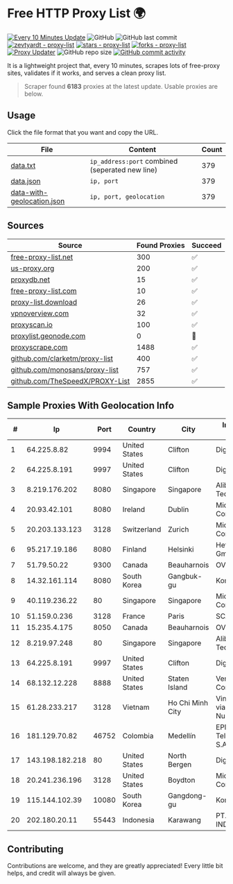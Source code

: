 
# Free HTTP Proxy List 🌍

[![Every 10 Minutes Update](https://github.com/mertguvencli/http-proxy-list/actions/workflows/main.yml/badge.svg?branch=main)](https://github.com/mertguvencli/http-proxy-list/actions/workflows/main.yml)
![GitHub](https://img.shields.io/github/license/mertguvencli/http-proxy-list)
![GitHub last commit](https://img.shields.io/github/last-commit/mertguvencli/http-proxy-list)
[![zevtyardt - proxy-list](https://img.shields.io/static/v1?label=zevtyardt&message=proxy-list&color=blue&logo=github)](https://github.com/zevtyardt/proxy-list "Go to GitHub repo")
[![stars - proxy-list](https://img.shields.io/github/stars/zevtyardt/proxy-list?style=social)](https://github.com/zevtyardt/proxy-list)
[![forks - proxy-list](https://img.shields.io/github/forks/zevtyardt/proxy-list?style=social)](https://github.com/zevtyardt/proxy-list)
[![Proxy Updater](https://github.com/zevtyardt/proxy-list/workflows/Proxy%20Updater/badge.svg)](https://github.com/zevtyardt/proxy-list/actions?query=workflow:"Proxy+Updater")
![GitHub repo size](https://img.shields.io/github/repo-size/zevtyardt/proxy-list)
[![GitHub commit activity](https://img.shields.io/github/commit-activity/m/zevtyardt/proxy-list?logo=commits)](https://github.com/zevtyardt/proxy-list/commits/main)

It is a lightweight project that, every 10 minutes, scrapes lots of free-proxy sites, validates if it works, and serves a clean proxy list.

> Scraper found **6183** proxies at the latest update. Usable proxies are below.

## Usage

Click the file format that you want and copy the URL.

|File|Content|Count|
|----|-------|-----|
|[data.txt](https://raw.githubusercontent.com/mertguvencli/http-proxy-list/main/proxy-list/data.txt)|`ip_address:port` combined (seperated new line)|379|
|[data.json](https://raw.githubusercontent.com/mertguvencli/http-proxy-list/main/proxy-list/data.json)|`ip, port`|379|
|[data-with-geolocation.json](https://raw.githubusercontent.com/mertguvencli/http-proxy-list/main/proxy-list/data-with-geolocation.json)|`ip, port, geolocation`|379|

## Sources

|Source|Found Proxies|Succeed|
|------|-------------|-------|
|[free-proxy-list.net](https://free-proxy-list.net)|300|✅|
|[us-proxy.org](https://www.us-proxy.org)|200|✅|
|[proxydb.net](http://proxydb.net)|15|✅|
|[free-proxy-list.com](https://free-proxy-list.com/?page=&port=&type%5B%5D=http&type%5B%5D=https&up_time=0&search=Search)|10|✅|
|[proxy-list.download](https://www.proxy-list.download/HTTP)|26|✅|
|[vpnoverview.com](https://vpnoverview.com/privacy/anonymous-browsing/free-proxy-servers)|32|✅|
|[proxyscan.io](https://www.proxyscan.io)|100|✅|
|[proxylist.geonode.com](https://proxylist.geonode.com/api/proxy-list?limit=300&page=1&sort_by=lastChecked&sort_type=desc&protocols=http,https)|0|🚫|
|[proxyscrape.com](https://api.proxyscrape.com/v2/?request=displayproxies&protocol=http&timeout=10000&country=all&ssl=all&anonymity=all)|1488|✅|
|[github.com/clarketm/proxy-list](https://raw.githubusercontent.com/clarketm/proxy-list/master/proxy-list-raw.txt)|400|✅|
|[github.com/monosans/proxy-list](https://raw.githubusercontent.com/monosans/proxy-list/main/proxies/http.txt)|757|✅|
|[github.com/TheSpeedX/PROXY-List](https://raw.githubusercontent.com/TheSpeedX/PROXY-List/master/http.txt)|2855|✅|


## Sample Proxies With Geolocation Info

|#|Ip|Port|Country|City|Internet Service Provider|
|-|--|----|-------|----|-------------------------|
|1|64.225.8.82|9994|United States|Clifton|DigitalOcean, LLC|
|2|64.225.8.191|9997|United States|Clifton|DigitalOcean, LLC|
|3|8.219.176.202|8080|Singapore|Singapore|Alibaba (US) Technology Co., Ltd.|
|4|20.93.42.101|8080|Ireland|Dublin|Microsoft Corporation|
|5|20.203.133.123|3128|Switzerland|Zurich|Microsoft Corporation|
|6|95.217.19.186|8080|Finland|Helsinki|Hetzner Online GmbH|
|7|51.79.50.22|9300|Canada|Beauharnois|OVH SAS|
|8|14.32.161.114|8080|South Korea|Gangbuk-gu|Korea Telecom|
|9|40.119.236.22|80|Singapore|Singapore|Microsoft Corporation|
|10|51.159.0.236|3128|France|Paris|SCALEWAY|
|11|15.235.4.175|8050|Canada|Beauharnois|OVH SAS|
|12|8.219.97.248|80|Singapore|Singapore|Alibaba (US) Technology Co., Ltd.|
|13|64.225.8.191|9997|United States|Clifton|DigitalOcean, LLC|
|14|68.132.12.228|8888|United States|Staten Island|Verizon Communications|
|15|61.28.233.217|3128|Vietnam|Ho Chi Minh City|Vinadata broadcast via vinagame AS Number|
|16|181.129.70.82|46752|Colombia|Medellín|EPM Telecomunicaciones S.A. E.S.P.|
|17|143.198.182.218|80|United States|North Bergen|DigitalOcean, LLC|
|18|20.241.236.196|3128|United States|Boydton|Microsoft Corporation|
|19|115.144.102.39|10080|South Korea|Gangdong-gu|Korea Telecom|
|20|202.180.20.11|55443|Indonesia|Karawang|PT. HIPERNET INDODATA|



## Contributing

Contributions are welcome, and they are greatly appreciated! Every
little bit helps, and credit will always be given.

